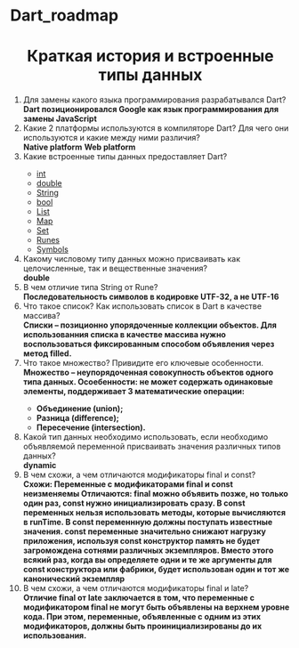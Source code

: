 # Dart_roadmap


<h1 align = "center"> Краткая история и встроенные типы данных </h1>

<ol>
  <li>Для замены какого языка программирования разрабатывался Dart?</li>
    <strong>Dart позиционировался Google как язык программирования для замены JavaScript</strong>
  <li>Какие 2 платформы используются в компиляторе Dart? Для чего они используются и какие между ними различия?</li>
  <strong>Native platform</strong>
  <strong>Web platform</strong>
  <li>Какие встроенные типы данных предоставляет Dart?</li>
    <ul>
      <li><a href = "https://dart.dev/guides/language/language-tour#numbers">int</a></li>
      <li><a href = "https://dart.dev/guides/language/language-tour#numbers">double</a></li>
      <li><a href = "https://dart.dev/guides/language/language-tour#strings">String</a></li>
      <li><a href = "https://dart.dev/guides/language/language-tour#booleans">bool</a></li>
      <li><a href = "https://dart.dev/guides/language/language-tour#lists">List</a></li>
      <li><a href = "https://dart.dev/guides/language/language-tour#maps">Map</a></li>
      <li><a href = "https://dart.dev/guides/language/language-tour#sets">Set</a></li>
      <li><a href = "https://dart.dev/guides/language/language-tour#runes-and-grapheme-clusters">Runes</a></li>
      <li><a href = "https://dart.dev/guides/language/language-tour#symbols">Symbols</a></li>
    </ul>
  <li>Какому числовому типу данных можно присваивать как целочисленные, так и вещественные значения?</li>
  <strong>double</strong>
  <li>В чем отличие типа String от Rune?</li>
  <strong>Последовательность символов в кодировке UTF-32, а не UTF-16</strong>
  <li>Что такое список? Как использовать список в Dart в качестве массива?</li>
  <strong>Списки – позиционно упорядоченные коллекции объектов. Для использованния списка в качестве массива нужно воспользоваться фиксированным способом объявления через метод filled.</strong>
  <li>Что такое множество? Привидите его ключевые особенности.</li>
  <strong>Множество – неупорядоченная совокупность объектов одного типа данных. Осоебенности: не может содержать одинаковые элементы, поддерживает 3 математические операции:
 <ul>
  <li>Объединение (union);</li>

  <li>Разница (difference);</li>

  <li>Пересечение (intersection). </li>
</ul>
</strong>
  <li>Какой тип данных необходимо использовать, если необходимо объявляемой переменной присваивать значения различных типов данных?</li>
  <strong> dynamic </strong> 
  <li>В чем схожи, а чем отличаются модификаторы final и const?</li>
  <strong>Схожи: Переменные с модификаторами final и const неизменяемы
  Отличаются: final можно объявить позже, но только один раз, const нужно инициализировать сразу. В const переменных нельзя использовать методы, которые вычисляются в runTime. В const переменнную должны поступать известные значения. const переменные значительно снижают нагрузку приложения, используя const конструктор память не будет загромождена сотнями различных экземпляров. Вместо этого всякий раз, когда вы определяете одни и те же аргументы для const конструктора или фабрики, будет использован один и тот же канонический экземпляр</strong>
  <li>В чем схожи, а чем отличаются модификаторы final и late?</li>
  <strong>Отличие final от late заключается в том, что переменные с модификатором final не могут быть объявлены на верхнем уровне кода. При этом, переменные, объявленные с одним из этих модификаторов, должны быть проинициализированы до их использования.</strong>
</ol>

